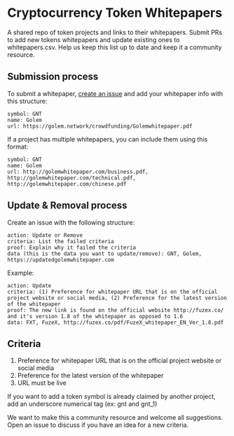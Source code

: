 # Cryptocurrency Token Whitepapers

A shared repo of token projects and links to their whitepapers. Submit PRs to add new tokens whitepapers and update existing ones to whitepapers.csv. Help us keep this list up to date and keep it a community resource.

## Submission process

To submit a whitepaper, [create an issue](https://help.github.com/articles/creating-an-issue/) and add your whitepaper info with this structure:  

```
symbol: GNT
name: Golem
url: https://golem.network/crowdfunding/Golemwhitepaper.pdf
```

If a project has multiple whitepapers, you can include them using this format:

```
symbol: GNT
name: Golem
url: http://golemwhitepaper.com/business.pdf, http://golemwhitepaper.com/technical.pdf, http://golemwhitepaper.com/chinese.pdf
```

## Update & Removal process

Create an issue with the following structure:

```
action: Update or Remove
criteria: List the failed criteria
proof: Explain why it failed the criteria 
data (this is the data you want to update/remove): GNT, Golem, https://updatedgolemwhitepaper.com
```

Example:


```
action: Update
criteria: (1) Preference for whitepaper URL that is on the official project website or social media, (2) Preference for the latest version of the whitepaper
proof: The new link is found on the official website http://fuzex.co/ and it's version 1.8 of the whitepaper as opposed to 1.6
data: FXT, FuzeX, http://fuzex.co/pdf/FuzeX_whitepaper_EN_Ver_1.8.pdf
```



## Criteria
1. Preference for whitepaper URL that is on the official project website or social media
2. Preference for the latest version of the whitepaper
3. URL must be live


If you want to add a token symbol is already claimed by another project, add an underscore numerical tag (ex: gnt and gnt_1)


We want to make this a community resource and welcome all suggestions. Open an issue to discuss if you have an idea for a new criteria. 
